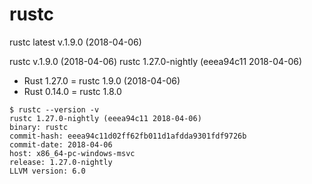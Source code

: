 # rustc

rustc latest v.1.9.0 (2018-04-06)

rustc v.1.9.0 (2018-04-06)
rustc 1.27.0-nightly (eeea94c11 2018-04-06)



- Rust 1.27.0 = rustc 1.9.0 (2018-04-06)
- Rust 0.14.0 = rustc 1.8.0


```
$ rustc --version -v
rustc 1.27.0-nightly (eeea94c11 2018-04-06)
binary: rustc
commit-hash: eeea94c11d02ff62fb011d1afdda9301fdf9726b
commit-date: 2018-04-06
host: x86_64-pc-windows-msvc
release: 1.27.0-nightly
LLVM version: 6.0
```
